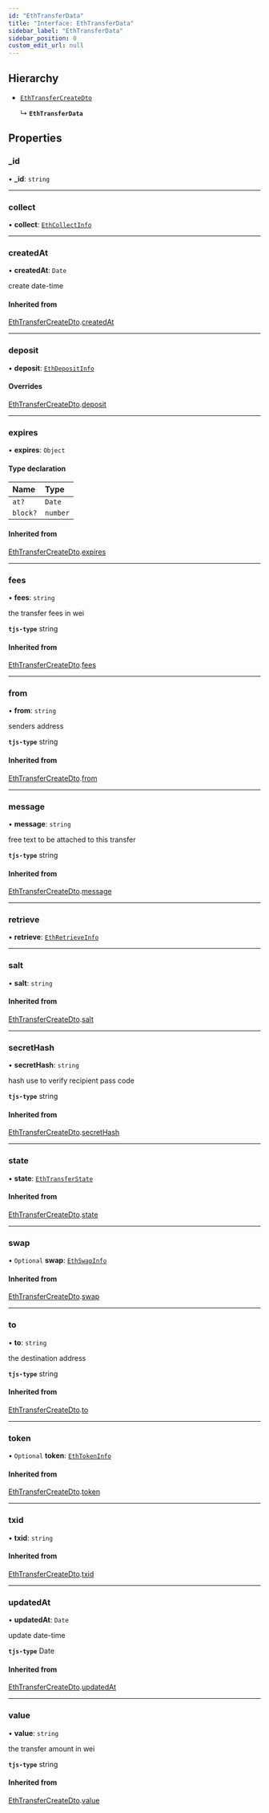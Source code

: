 ```yaml
---
id: "EthTransferData"
title: "Interface: EthTransferData"
sidebar_label: "EthTransferData"
sidebar_position: 0
custom_edit_url: null
---
```


## Hierarchy

- [`EthTransferCreateDto`](EthTransferCreateDto)

  ↳ **`EthTransferData`**

## Properties

### \_id

• **\_id**: `string`

___

### collect

• **collect**: [`EthCollectInfo`](EthCollectInfo)

___

### createdAt

• **createdAt**: `Date`

create date-time

#### Inherited from

[EthTransferCreateDto](EthTransferCreateDto).[createdAt](EthTransferCreateDto#createdat)

___

### deposit

• **deposit**: [`EthDepositInfo`](EthDepositInfo)

#### Overrides

[EthTransferCreateDto](EthTransferCreateDto).[deposit](EthTransferCreateDto#deposit)

___

### expires

• **expires**: `Object`

#### Type declaration

| Name | Type |
| :------ | :------ |
| `at?` | `Date` |
| `block?` | `number` |

#### Inherited from

[EthTransferCreateDto](EthTransferCreateDto).[expires](EthTransferCreateDto#expires)

___

### fees

• **fees**: `string`

the transfer fees in wei

**`tjs-type`** string

#### Inherited from

[EthTransferCreateDto](EthTransferCreateDto).[fees](EthTransferCreateDto#fees)

___

### from

• **from**: `string`

senders address

**`tjs-type`** string

#### Inherited from

[EthTransferCreateDto](EthTransferCreateDto).[from](EthTransferCreateDto#from)

___

### message

• **message**: `string`

free text to be attached to this transfer

**`tjs-type`** string

#### Inherited from

[EthTransferCreateDto](EthTransferCreateDto).[message](EthTransferCreateDto#message)

___

### retrieve

• **retrieve**: [`EthRetrieveInfo`](EthRetrieveInfo)

___

### salt

• **salt**: `string`

#### Inherited from

[EthTransferCreateDto](EthTransferCreateDto).[salt](EthTransferCreateDto#salt)

___

### secretHash

• **secretHash**: `string`

hash use to verify recipient pass code

**`tjs-type`** string

#### Inherited from

[EthTransferCreateDto](EthTransferCreateDto).[secretHash](EthTransferCreateDto#secrethash)

___

### state

• **state**: [`EthTransferState`](../modules#ethtransferstate)

#### Inherited from

[EthTransferCreateDto](EthTransferCreateDto).[state](EthTransferCreateDto#state)

___

### swap

• `Optional` **swap**: [`EthSwapInfo`](EthSwapInfo)

#### Inherited from

[EthTransferCreateDto](EthTransferCreateDto).[swap](EthTransferCreateDto#swap)

___

### to

• **to**: `string`

the destination address

**`tjs-type`** string

#### Inherited from

[EthTransferCreateDto](EthTransferCreateDto).[to](EthTransferCreateDto#to)

___

### token

• `Optional` **token**: [`EthTokenInfo`](EthTokenInfo)

#### Inherited from

[EthTransferCreateDto](EthTransferCreateDto).[token](EthTransferCreateDto#token)

___

### txid

• **txid**: `string`

#### Inherited from

[EthTransferCreateDto](EthTransferCreateDto).[txid](EthTransferCreateDto#txid)

___

### updatedAt

• **updatedAt**: `Date`

update date-time

**`tjs-type`** Date

#### Inherited from

[EthTransferCreateDto](EthTransferCreateDto).[updatedAt](EthTransferCreateDto#updatedat)

___

### value

• **value**: `string`

the transfer amount in wei

**`tjs-type`** string

#### Inherited from

[EthTransferCreateDto](EthTransferCreateDto).[value](EthTransferCreateDto#value)
